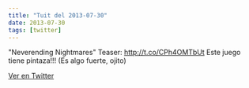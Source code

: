 ```yaml
---
title: "Tuit del 2013-07-30"
date: 2013-07-30
tags: [twitter]
---
```


"Neverending Nightmares" Teaser: http://t.co/CPh4OMTbUt Este juego tiene pintaza!!! (Es algo fuerte, ojito)



[Ver en Twitter](https://twitter.com/i/web/status/362254145417252864)
